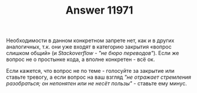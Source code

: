 ﻿---
title: "Answer 11971"
se.owner.user_id: 177188
se.owner.display_name: "Kromster"
se.owner.link: "https://ru.meta.stackoverflow.com/users/177188/kromster"
se.answer_id: 11971
se.question_id: 11970
se.post_type: answer
se.is_accepted: False
---
<p>Необходимости в данном конкретном запрете нет, как и в других аналогичных, т.к. они уже входят в категорию закрытия «вопрос слишком общий» (и <em>Stackoverflow - &quot;не бюро переводов&quot;</em>). Если же вопрос не о простынке кода, а вполне конкретен - всё ок.</p>
<p>Если кажется, что вопрос не по теме - голосуйте за закрытие или ставьте тревогу, а если вопрос на ваш взгляд <em>&quot;не отражает стремления разобраться; он непонятен или не несёт пользы&quot;</em> - ставьте ему минус.</p>
